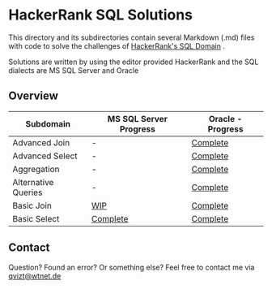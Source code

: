 # HackerRank SQL Solutions
This directory and its subdirectories contain several Markdown (.md) files with code to solve the challenges of [HackerRank's SQL Domain](https://www.hackerrank.com/domains/sql) .

Solutions are written by using the editor provided HackerRank and the SQL dialects are MS SQL Server and Oracle

## Overview

|Subdomain|MS SQL Server Progress|Oracle - Progress|
|--------|--------|--------|
|Advanced Join|-|[Complete](Oracle/Advanced%20Join.md)|
|Advanced Select|-|[Complete](Oracle/Advanced%20Select.md)|
|Aggregation|-|[Complete](Oracle/Aggregation.md)|
|Alternative Queries|-|[Complete](Oracle/Alternative%20Queries)|
|Basic Join|[WIP](MS%20SQL%20Server/Basic%20Join.md)|[Complete](Oracle/Basic%20Join.md)|
|Basic Select|[Complete](MS%20SQL%20Server/Basic%20Select.md)|[Complete](Oracle/Basic%20Select.md)|

## Contact
Question? Found an error? Or something else? Feel free to contact me via qvizt@wtnet.de